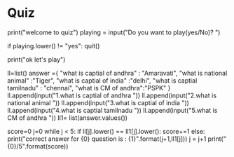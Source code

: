 # Quiz

print("welcome to quiz")
playing = input("Do you want to play(yes/No)? ")

if playing.lower() != "yes":
    quit()

print("ok let's play")

ll=list()
answer ={ "what is captial of andhra" : "Amaravati",
           "what is national animal" :"Tiger",
           "what is captial of india" :"delhi",
           "what is captial tamilnadu" : "chennai",
           "what is CM of andhra":"PSPK"
}
ll.append(input("1.what is captial of andhra "))
ll.append(input("2.what is national animal "))
ll.append(input("3.what is captial of india "))
ll.append(input("4.what is captial tamilnadu "))
ll.append(input("5.what is CM of andhra "))
ll1= list(answer.values())

score=0
j=0
while j < 5:
    if ll[j].lower() == ll1[j].lower():
        score+=1
    else:
        print("correct answer for {0} question is : {1}".format(j+1,ll1[j]))
    j = j+1
print("{0}/5".format(score))
